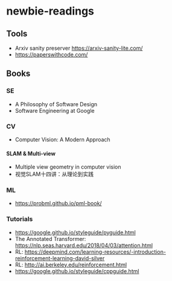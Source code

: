 # newbie-readings

## Tools
* Arxiv sanity preserver https://arxiv-sanity-lite.com/
* https://paperswithcode.com/

## Books
### SE
* A Philosophy of Software Design
* Software Engineering at Google
### CV
* Computer Vision: A Modern Approach
#### SLAM & Multi-view
* Multiple view geometry in computer vision
* 视觉SLAM十四讲：从理论到实践

### ML
* https://probml.github.io/pml-book/

### Tutorials
* https://google.github.io/styleguide/pyguide.html
* The Annotated Transformer: https://nlp.seas.harvard.edu/2018/04/03/attention.html
* RL: https://deepmind.com/learning-resources/-introduction-reinforcement-learning-david-silver
* RL: http://ai.berkeley.edu/reinforcement.html
* https://google.github.io/styleguide/cppguide.html
